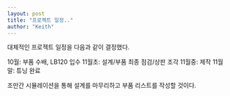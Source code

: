 ```yaml
---
layout: post
title: "프로젝트 일정.."
author: "Keith"
---
```


대체적인 프로젝트 일정을 다음과 같이 결정했다.

10월: 부품 수배, LB120 입수
11월초: 설계/부품 최종 점검/상판 조각
11월중: 제작
11월말: 튜닝 완료


조만간 시뮬레이션을 통해 설계를 마무리하고 부품 리스트를 작성할 것이다.


